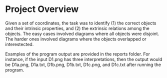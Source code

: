 # Project Overview

Given a set of coordinates, the task was to identify (1) the correct objects and their intrinsic properties, and 
(2) the extrinsic relations among the objects. The easy cases involved diagrams where all objects were
disjoint. The harder ones involved diagrams where the objects overlapped or interestected.

Examples of the program output are provided in the reports folder. For instance, if the input D1.png has three 
interpretations, then the output would be D1a.png, D1a.txt, D1b.png, D1b.txt, D1c.png, and D1c.txt
after running the program.
